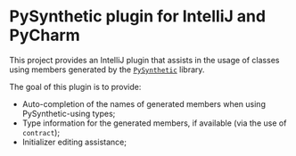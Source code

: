 # PySynthetic plugin for IntelliJ and PyCharm

This project provides an IntelliJ plugin that assists in the usage of classes using members generated by the
[`PySynthetic`](https://pypi.python.org/pypi/pysynthetic) library.

The goal of this plugin is to provide:

 * Auto-completion of the names of generated members when using PySynthetic-using types;
 * Type information for the generated members, if available (via the use of `contract`);
 * Initializer editing assistance;
